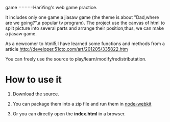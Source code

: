 game
=====HanYing's web game practice.

It includes only one game:a jiasaw game (the theme is about "Dad,where are we going?",a popular tv program).
The project use the canvas of html to split picture into several parts and arrange their position,thus, we can make a jiasaw game.

As a newcomer to html5,I have learned some functions and methods from a article http://developer.51cto.com/art/201205/335822.htm

You can freely use the source to play/learn/modify/redistributation.

How to use it
=====
1. Download the source.

2. You can package them into a zip file and run them in [node-webkit](https://github.com/rogerwang/node-webkit)

3. Or you can directly open the **index.html** in a browser. 

